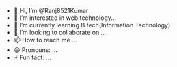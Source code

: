 - 👋 Hi, I’m @Ranj8521Kumar
- 👀 I’m interested in web technology...
- 🌱 I’m currently learning B.tech(Information Technology)
- 💞️ I’m looking to collaborate on ...
- 📫 How to reach me ...
- 😄 Pronouns: ...
- ⚡ Fun fact: ...

<!---
Ranj8521Kumar/Ranj8521Kumar is a ✨ special ✨ repository because its `README.md` (this file) appears on your GitHub profile.
You can click the Preview link to take a look at your changes.
--->

